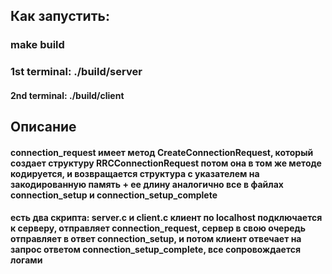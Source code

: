 ## Как запустить:
### make build 
### 1st terminal: ./build/server 
#### 2nd terminal: ./build/client

## Описание
#### connection_request имеет метод CreateConnectionRequest, который создает структуру RRCConnectionRequest потом она в том же методе кодируется, и возвращается структура с указателем на закодированную память + ее длину аналогично все в файлах connection_setup и connection_setup_complete

#### есть два скрипта: server.c и client.c клиент по localhost подключается к серверу, отправляет connection_request, сервер в свою очередь отправляет в ответ connection_setup, и потом клиент отвечает на запрос ответом connection_setup_complete, все сопровождается логами